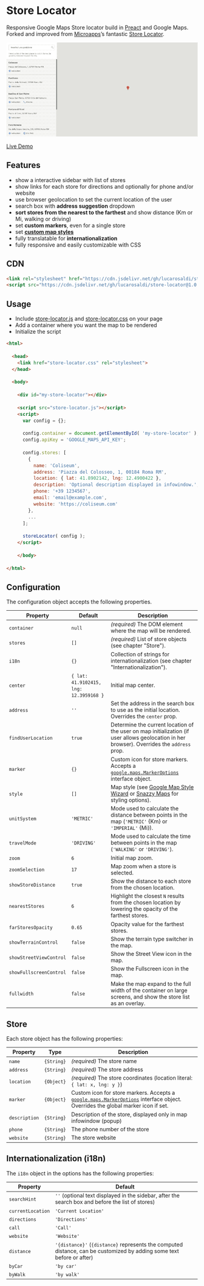 # Store Locator

Responsive Google Maps Store locator build in [Preact](https://preactjs.com/) and Google Maps. Forked and improved from [Microapps](https://microapps.com/)’s fantastic [Store Locator](https://github.com/microapps/store-locator).

![Gif](docs/demo.gif?raw=true)

[Live Demo](https://lucarosaldi.github.io/store-locator/)



## Features

- show a interactive sidebar with list of stores
- show links for each store for directions and optionally for phone and/or website
- use browser geolocation to set the current location of the user
- search box with **address suggestion** dropdown
- **sort stores from the nearest to the farthest** and show distance (Km or Mi, walking or driving)
- set **custom markers**, even for a single store
- set **[custom map styles](https://mapstyle.withgoogle.com/)**
- fully translatable for **internationalization**
- fully responsive and easily customizable with CSS



## CDN

```html
<link rel="stylesheet" href="https://cdn.jsdelivr.net/gh/lucarosaldi/store-locator@1.0.0/dist/store-locator.css">
<script src="https://cdn.jsdelivr.net/gh/lucarosaldi/store-locator@1.0.0/dist/store-locator.js"></script>
```



## Usage

- Include [store-locator.js](/dist/store-locator.js?raw=true) and [store-locator.css](/dist/store-locator.css?raw=true) on your page
- Add a container where you want the map to be rendered
- Initialize the script


```html
<html>
  
  <head>
    <link href="store-locator.css" rel="stylesheet">
  </head>

  <body>
  
    <div id="my-store-locator"></div>

    <script src="store-locator.js"></script>
    <script>
      var config = {};

      config.container = document.getElementById( 'my-store-locator' );
      config.apiKey = 'GOOGLE_MAPS_API_KEY';

      config.stores: [
        {
          name: 'Coliseum',
          address: 'Piazza del Colosseo, 1, 00184 Roma RM',
          location: { lat: 41.8902142, lng: 12.4900422 },
          description: 'Optional description displayed in infowindow.',
          phone: '+39 1234567',
          email: 'email@example.com',
          website: 'https://coliseum.com'
        },
        ...
      ];

      storeLocator( config );
    </script>

	</body>

</html>
```



## Configuration

The configuration object accepts the following properties.

| Property                | Default                                | Description                                                  |
| ----------------------- | -------------------------------------- | ------------------------------------------------------------ |
| `container`             | `null`                                 | *(required)* The DOM element where the map will be rendered. |
| `stores`                | `[]`                                   | *(required)* List of store objects (see chapter "Store").    |
| `i18n`                  | `{}`                                   | Collection of strings for internationalization (see chapter "Internationalization"). |
| `center`                | `{ lat: 41.9102415, lng: 12.3959168 }` | Initial map center.                                          |
| `address`               | `''`                                   | Set the address in the search box to use as the initial location. Overrides the `center` prop. |
| `findUserLocation`      | `true`                                 | Determine the current location of the user on map initialization (if user allows geolocation in her browser). Overrides the `address` prop. |
| `marker`                | `{}`                                   | Custom icon for store markers. Accepts a [`google.maps.MarkerOptions`](https://developers.google.com/maps/documentation/javascript/reference/marker#MarkerOptions) interface object. |
| `style`                 | `[]`                                   | Map style (see [Google Map Style Wizard](https://mapstyle.withgoogle.com/) or [Snazzy Maps](https://snazzymaps.com/) for styling options). |
| `unitSystem`            | `'METRIC'`                             | Mode used to calculate the distance between points in the map (`'METRIC'` {Km} or `'IMPERIAL'` {Mi}). |
| `travelMode`            | `'DRIVING'`                            | Mode used to calculate the time between points in the map (`'WALKING'` or `'DRIVING'`). |
| `zoom`                  | `6`                                    | Initial map zoom.                                            |
| `zoomSelection`         | `17`                                   | Map zoom when a store is selected.                           |
| `showStoreDistance`     | `true`                                 | Show the distance to each store from the chosen location.    |
| `nearestStores`         | `6`                                    | Highlight the closest `N` results from the chosen location by lowering the opacity of the farthest stores. |
| `farStoresOpacity`      | `0.65`                                 | Opacity value for the farthest stores.                       |
| `showTerrainControl`    | `false`                                | Show the terrain type switcher in the map.                   |
| `showStreetViewControl` | `false`                                | Show the Street View icon in the map.                        |
| `showFullscreenControl` | `false`                                | Show the Fullscreen icon in the map.                         |
| `fullwidth`             | `false`                                | Make the map expand to the full width of the container on large screens, and show the store list as an overlay. |



## Store

Each store object has the following properties:

| Property      | Type       | Description                                                  |
| ------------- | ---------- | ------------------------------------------------------------ |
| `name`        | `{String}` | *(required)* The store name                                  |
| `address`     | `{String}` | *(required)* The store address                               |
| `location`    | `{Object}` | *(required)* The store coordinates (location literal: `{ lat: x, lng: y }`) |
| `marker`      | `{Object}` | Custom icon for store markers. Accepts a [`google.maps.MarkerOptions`](https://developers.google.com/maps/documentation/javascript/reference/marker#MarkerOptions) interface object. Overrides the global marker icon if set. |
| `description` | `{String}` | Description of the store, displayed only in map infowindow (popup) |
| `phone`       | `{String}` | The phone number of the store                                |
| `website`     | `{String}` | The store website                                            |



## Internationalization (i18n)

The `i18n` object in the options has the following properties:

| Property          | Default                                                      |
| ----------------- | ------------------------------------------------------------ |
| `searchHint`      | `''` (optional text displayed in the sidebar, after the search box and before the list of stores) |
| `currentLocation` | `'Current Location'`                                         |
| `directions`      | `'Directions'`                                               |
| `call`            | `'Call'`                                                     |
| `website`         | `'Website'`                                                  |
| `distance`        | `'{distance}'` (`{distance}` represents the computed distance, can be customized by adding some text before or after) |
| `byCar`           | `'by car'`                                                   |
| `byWalk`          | `'by walk'`                                                  |